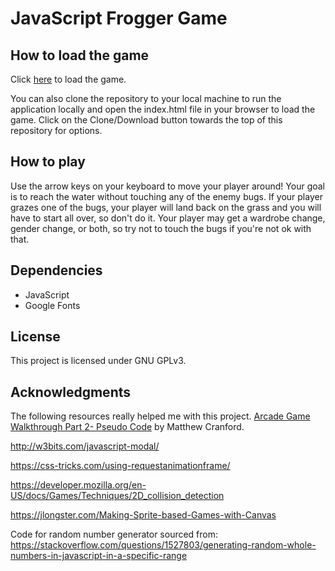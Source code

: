 # JavaScript Frogger Game

## How to load the game

Click [here](https://super-ming.github.io/frontend-nanodegree-arcade-game/)
to load the game.  

You can also clone the repository to your local machine to run the
application locally and open the index.html file in your browser to load
the game. Click on the Clone/Download button towards the top of this
repository for options.

## How to play

Use the arrow keys on your keyboard to move your player around! Your goal
is to reach the water without touching any of the enemy bugs. If your
player grazes one of the bugs, your player will land back on the grass and
you will have to start all over, so don't do it. Your player may get a
wardrobe change, gender change, or both, so try not to touch the bugs if
you're not ok with that.

## Dependencies
* JavaScript
* Google Fonts

## License
This project is licensed under GNU GPLv3.

## Acknowledgments

The following resources really helped me with this project.
[Arcade Game Walkthrough Part 2- Pseudo Code](https://matthewcranford.com/arcade-game-walkthrough-part-2-pseudo-code/)
by Matthew Cranford.

http://w3bits.com/javascript-modal/

https://css-tricks.com/using-requestanimationframe/

https://developer.mozilla.org/en-US/docs/Games/Techniques/2D_collision_detection

https://jlongster.com/Making-Sprite-based-Games-with-Canvas

Code for random number generator sourced from:
https://stackoverflow.com/questions/1527803/generating-random-whole-numbers-in-javascript-in-a-specific-range
